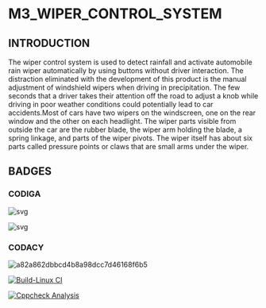 # M3_WIPER_CONTROL_SYSTEM

## INTRODUCTION

The wiper control system is used to detect rainfall and activate automobile rain wiper automatically by using buttons without driver interaction. The distraction eliminated with the development of this product is the manual adjustment of windshield wipers when driving in precipitation. The few seconds that a driver takes their attention off the road to adjust a knob while driving in poor weather conditions could potentially lead to car accidents.Most of cars have two wipers on the windscreen, one on the rear window and the other on each headlight. The wiper parts visible from outside the car are the rubber blade, the wiper arm holding the blade, a spring linkage, and parts of the wiper pivots. The wiper itself has about six parts called pressure points or claws that are small arms under the wiper.

## BADGES

### CODIGA

![svg](https://user-images.githubusercontent.com/101172144/168335163-7d618d97-0254-40ae-8d22-599513c228c1.svg)

![svg](https://user-images.githubusercontent.com/101172144/168335187-41a3a674-2dfd-4379-95a6-0d7b84605800.svg)

### CODACY

![a82a862dbbcd4b8a98dcc7d46168f6b5](https://user-images.githubusercontent.com/101172144/168336241-f4e25a73-0040-400a-af19-ac1f957c448c.svg)


[![Build-Linux CI](https://github.com/Kentanicmario/M3_WIPER-CONTROL-SYSTEM/actions/workflows/Build%20on%20linux.yml/badge.svg)](https://github.com/Kentanicmario/M3_WIPER-CONTROL-SYSTEM/actions/workflows/Build%20on%20linux.yml)

[![Cppcheck Analysis](https://github.com/Kentanicmario/M3_WIPER-CONTROL-SYSTEM/actions/workflows/cppcheck%20analysis.yml/badge.svg)](https://github.com/Kentanicmario/M3_WIPER-CONTROL-SYSTEM/actions/workflows/cppcheck%20analysis.yml)
